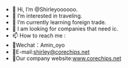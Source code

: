 - 👋 Hi, I’m @Shirleyoooooo.
- 👀 I’m interested in traveling.
- 🌱 I’m currently learning foreign trade.
- 💞️ I am looking for companies that need ic.
- 📫 How to reach me :
- 👀Wechat：Amin_oyo
- 👀E-mail:shirley@corechips.net
- 👀Our company website:www.corechips.net 
